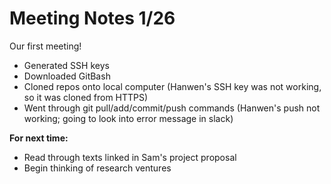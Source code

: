 # Meeting Notes 1/26

Our first meeting! 

- Generated SSH keys
- Downloaded GitBash
- Cloned repos onto local computer (Hanwen's SSH key was not working, so it was cloned from HTTPS)
- Went through git pull/add/commit/push commands (Hanwen's push not working; going to look into error message in slack)

**For next time:**
- Read through texts linked in Sam's project proposal
- Begin thinking of research ventures